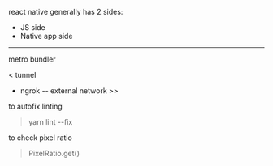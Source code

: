react native generally has 2 sides:
- JS side
- Native app side


----
metro bundler
<br>

< tunnel
- ngrok -- external network >>

to autofix linting
> yarn lint --fix

to check pixel ratio
> PixelRatio.get()  